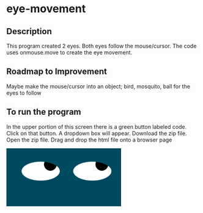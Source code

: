# eye-movement
## Description
This program created 2 eyes.
Both eyes follow the mouse/cursor.
The code uses onmouse.move to create the eye movement.

## Roadmap to Improvement
Maybe make the mouse/cursor into an object; bird, mosquito, ball for the eyes to follow

## To run the program
In the upper portion of this screen there is a green button labeled code.
Click on that button.
A dropdown box will appear.
Download the zip file.
Open the zip file.
Drag and drop the html file onto a browser page

<img src="Eyes.png" alt="Picture of Eyes" width="300">

